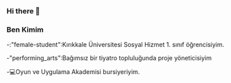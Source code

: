 ### Hi there 👋


### Ben Kimim
-:"female-student":Kırıkkale Üniversitesi Sosyal Hizmet 1. sınıf öğrencisiyim.

-"performing_arts":Bağımsız bir tiyatro topluluğunda proje yöneticisiyim 

-:computer:Oyun ve Uygulama Akademisi bursiyeriyim.


